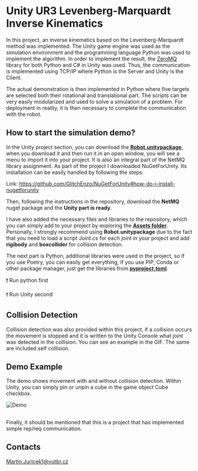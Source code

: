 # Unity UR3 Levenberg-Marquardt Inverse Kinematics

In this project, an inverse kinematics based on the Levenberg-Marquardt method was implemented. The Unity game engine was used as the simulation environment and the programming language Python was used to implement the algorithm. In order to implement the result, the [ZeroMQ](https://zeromq.org/) library for both Python and C# in Unity was used. Thus, the communication is implemented using TCP/IP where Python is the Server and Unity is the Client.

The actual demonstration is then implemented in Python where five targets are selected both their rotational and translational part. The scripts can be very easily modularized and used to solve a simulation of a problem. For deployment in reality, it is then necessary to complete the communication with the robot.

## How to start the simulation demo?
In the Unity project section, you can download the [**Robot.unitypackage**](https://github.com/Steigner/Unity_UR3_Levenberg-Marquardt/blob/main/Unity/Robot.unitypackage), when you download it and then run it in an open window, you will see a menu to import it into your project. It is also an integral part of the NetMQ library assignment. As part of the project I downloaded NuGetForUnity. Its installation can be easily handled by following the steps: 

Link: https://github.com/GlitchEnzo/NuGetForUnity#how-do-i-install-nugetforunity

Then, following the instructions in the repository, download the **NetMQ** nuget package and the **Unity part is ready**.

I have also added the necessary files and libraries to the repository, which you can simply add to your project by exploring the [**Assets folder**](https://github.com/Steigner/Unity_UR3_Levenberg-Marquardt/tree/main/Unity/Assets). Personally, I strongly recommend using **Robot.unitypackage** due to the fact that you need to load a script Joint.cs for each joint in your project and add **rigibody** and **boxcollider** for collision detection.

The next part is Python, additional libraries were used in the project, so if you use Poetry, you can easily get everything, if you use PIP, Conda or other package manager, just get the libraries from [**pyproject.toml**](https://github.com/Steigner/Unity_UR3_Levenberg-Marquardt/blob/main/Python/Inverse_Kinematics/pyproject.toml).

:heavy_exclamation_mark: Run python first

:heavy_exclamation_mark: Run Unity second

## Collision Detection 

Collision detection was also provided within this project, if a collision occurs the movement is stopped and it is written to the Unity Console what joint was detected in the collision. You can see an example in the GIF. The same are included self collision.

## Demo Example
The demo shows movement with and without collision detection. Within Unity, you can simply pin or unpin a cube in the game object Cube checkbox.

![Demo](https://github.com/Steigner/Unity_UR3_Levenberg-Marquardt/blob/main/docs/gif_unity.gif)

## 

Finally, it should be mentioned that this is a project that has implemented simple rep/req communication.

## Contacts

Martin.Juricek1@vutbr.cz
